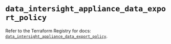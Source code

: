 # `data_intersight_appliance_data_export_policy`

Refer to the Terraform Registry for docs: [`data_intersight_appliance_data_export_policy`](https://registry.terraform.io/providers/ciscodevnet/intersight/1.0.71/docs/data-sources/appliance_data_export_policy).
